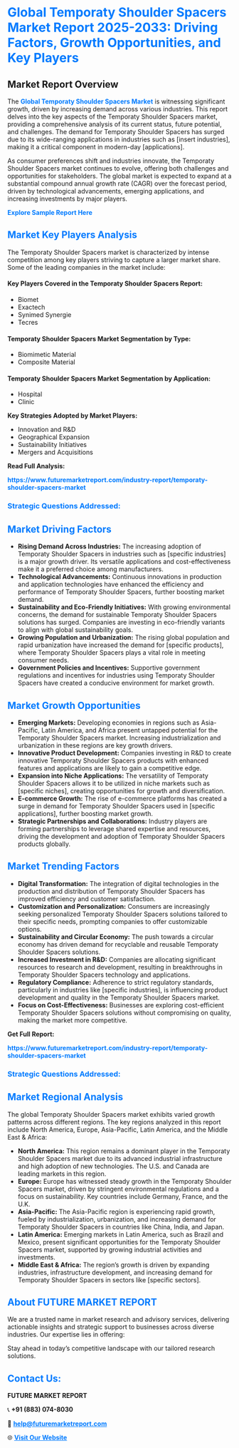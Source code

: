 <h1 style="color: #007BFF;">Global Temporaty Shoulder Spacers Market Report 2025-2033: Driving Factors, Growth Opportunities, and Key Players</h1>

<section id="overview">
<h2>Market Report Overview</h2>
<p>The <a href="https://www.futuremarketreport.com/industry-report/temporaty-shoulder-spacers-market" style="color: #007BFF; text-decoration: none;"><strong>Global Temporaty Shoulder Spacers Market</strong></a> is witnessing significant growth, driven by increasing demand across various industries. This report delves into the key aspects of the Temporaty Shoulder Spacers market, providing a comprehensive analysis of its current status, future potential, and challenges. The demand for Temporaty Shoulder Spacers has surged due to its wide-ranging applications in industries such as [insert industries], making it a critical component in modern-day [applications].</p>
<p>As consumer preferences shift and industries innovate, the Temporaty Shoulder Spacers market continues to evolve, offering both challenges and opportunities for stakeholders. The global market is expected to expand at a substantial compound annual growth rate (CAGR) over the forecast period, driven by technological advancements, emerging applications, and increasing investments by major players.</p>
</section>

<section id="overview">
<p><a href="https://www.futuremarketreport.com/request-sample/reportId=55751" style="color: #007BFF; text-decoration: none;"><strong>Explore Sample Report Here</strong></a></p>
</section>

<section id="key-players">
<h2 style="color: #007BFF;">Market Key Players Analysis</h2>
<p>The Temporaty Shoulder Spacers market is characterized by intense competition among key players striving to capture a larger market share. Some of the leading companies in the market include:</p>
<h4>Key Players Covered in the Temporaty Shoulder Spacers Report:</h4>
<ul><li>Biomet</li><li>Exactech</li><li>Synimed Synergie</li><li>Tecres</li></ul>
<h4>Temporaty Shoulder Spacers Market Segmentation by Type:</h4>
<ul><li>Biomimetic Material</li><li>Composite Material</li></ul>

<h4>Temporaty Shoulder Spacers Market Segmentation by Application:</h4>
<ul><li>Hospital</li><li>Clinic</li></ul>
<p><strong>Key Strategies Adopted by Market Players:</strong></p>
<ul>
<li>Innovation and R&D</li>
<li>Geographical Expansion</li>
<li>Sustainability Initiatives</li>
<li>Mergers and Acquisitions</li>
</ul>
</section>

<section>
<p><strong>Read Full Analysis: </strong></p><a href="https://www.futuremarketreport.com/industry-report/temporaty-shoulder-spacers-market" style="color: #007BFF; text-decoration: none;"><strong>https://www.futuremarketreport.com/industry-report/temporaty-shoulder-spacers-market</strong></a>
<h3 style="color: #007BFF;">Strategic Questions Addressed:</h3>
</section>

<section id="driving-factors">
<h2 style="color: #007BFF;">Market Driving Factors</h2>
<ul>
<li><strong>Rising Demand Across Industries:</strong> The increasing adoption of Temporaty Shoulder Spacers in industries such as [specific industries] is a major growth driver. Its versatile applications and cost-effectiveness make it a preferred choice among manufacturers.</li>
<li><strong>Technological Advancements:</strong> Continuous innovations in production and application technologies have enhanced the efficiency and performance of Temporaty Shoulder Spacers, further boosting market demand.</li>
<li><strong>Sustainability and Eco-Friendly Initiatives:</strong> With growing environmental concerns, the demand for sustainable Temporaty Shoulder Spacers solutions has surged. Companies are investing in eco-friendly variants to align with global sustainability goals.</li>
<li><strong>Growing Population and Urbanization:</strong> The rising global population and rapid urbanization have increased the demand for [specific products], where Temporaty Shoulder Spacers plays a vital role in meeting consumer needs.</li>
<li><strong>Government Policies and Incentives:</strong> Supportive government regulations and incentives for industries using Temporaty Shoulder Spacers have created a conducive environment for market growth.</li>
</ul>
</section>

<section id="growth-opportunities">
<h2 style="color: #007BFF;">Market Growth Opportunities</h2>
<ul>
<li><strong>Emerging Markets:</strong> Developing economies in regions such as Asia-Pacific, Latin America, and Africa present untapped potential for the Temporaty Shoulder Spacers market. Increasing industrialization and urbanization in these regions are key growth drivers.</li>
<li><strong>Innovative Product Development:</strong> Companies investing in R&D to create innovative Temporaty Shoulder Spacers products with enhanced features and applications are likely to gain a competitive edge.</li>
<li><strong>Expansion into Niche Applications:</strong> The versatility of Temporaty Shoulder Spacers allows it to be utilized in niche markets such as [specific niches], creating opportunities for growth and diversification.</li>
<li><strong>E-commerce Growth:</strong> The rise of e-commerce platforms has created a surge in demand for Temporaty Shoulder Spacers used in [specific applications], further boosting market growth.</li>
<li><strong>Strategic Partnerships and Collaborations:</strong> Industry players are forming partnerships to leverage shared expertise and resources, driving the development and adoption of Temporaty Shoulder Spacers products globally.</li>
</ul>
</section>

<section id="trending-factors">
<h2 style="color: #007BFF;">Market Trending Factors</h2>
<ul>
<li><strong>Digital Transformation:</strong> The integration of digital technologies in the production and distribution of Temporaty Shoulder Spacers has improved efficiency and customer satisfaction.</li>
<li><strong>Customization and Personalization:</strong> Consumers are increasingly seeking personalized Temporaty Shoulder Spacers solutions tailored to their specific needs, prompting companies to offer customizable options.</li>
<li><strong>Sustainability and Circular Economy:</strong> The push towards a circular economy has driven demand for recyclable and reusable Temporaty Shoulder Spacers solutions.</li>
<li><strong>Increased Investment in R&D:</strong> Companies are allocating significant resources to research and development, resulting in breakthroughs in Temporaty Shoulder Spacers technology and applications.</li>
<li><strong>Regulatory Compliance:</strong> Adherence to strict regulatory standards, particularly in industries like [specific industries], is influencing product development and quality in the Temporaty Shoulder Spacers market.</li>
<li><strong>Focus on Cost-Effectiveness:</strong> Businesses are exploring cost-efficient Temporaty Shoulder Spacers solutions without compromising on quality, making the market more competitive.</li>
</ul>
</section>

<section>
<p><strong>Get Full Report: </strong></p><a href="https://www.futuremarketreport.com/industry-report/temporaty-shoulder-spacers-market" style="color: #007BFF; text-decoration: none;"><strong>https://www.futuremarketreport.com/industry-report/temporaty-shoulder-spacers-market</strong></a>
<h3 style="color: #007BFF;">Strategic Questions Addressed:</h3>
</section>


<section id="regional-analysis">
<h2 style="color: #007BFF;">Market Regional Analysis</h2>
<p>The global Temporaty Shoulder Spacers market exhibits varied growth patterns across different regions. The key regions analyzed in this report include North America, Europe, Asia-Pacific, Latin America, and the Middle East & Africa:</p>
<ul>
<li><strong>North America:</strong> This region remains a dominant player in the Temporaty Shoulder Spacers market due to its advanced industrial infrastructure and high adoption of new technologies. The U.S. and Canada are leading markets in this region.</li>
<li><strong>Europe:</strong> Europe has witnessed steady growth in the Temporaty Shoulder Spacers market, driven by stringent environmental regulations and a focus on sustainability. Key countries include Germany, France, and the U.K.</li>
<li><strong>Asia-Pacific:</strong> The Asia-Pacific region is experiencing rapid growth, fueled by industrialization, urbanization, and increasing demand for Temporaty Shoulder Spacers in countries like China, India, and Japan.</li>
<li><strong>Latin America:</strong> Emerging markets in Latin America, such as Brazil and Mexico, present significant opportunities for the Temporaty Shoulder Spacers market, supported by growing industrial activities and investments.</li>
<li><strong>Middle East & Africa:</strong> The region’s growth is driven by expanding industries, infrastructure development, and increasing demand for Temporaty Shoulder Spacers in sectors like [specific sectors].</li>
</ul>
</section>

<footer>
<h2 style="color: #007BFF;">About FUTURE MARKET REPORT</h2>
<p>We are a trusted name in market research and advisory services, delivering actionable insights and strategic support to businesses across diverse industries. Our expertise lies in offering:</p>

<p>Stay ahead in today’s competitive landscape with our tailored research solutions.</p>

<h2 style="color: #007BFF;">Contact Us:</h2>
<p><strong>FUTURE MARKET REPORT</strong></p>
<p>📞 <strong>+91 (883) 074-8030</strong></p>
<p>📧 <strong><a href="mailto:help@futuremarketreport.com" style="color: #007BFF;">help@futuremarketreport.com</a></strong></p>
<p>🌐 <strong><a href="https://www.futuremarketreport.com/" style="color: #007BFF;">Visit Our Website</a></strong></p>
</footer>